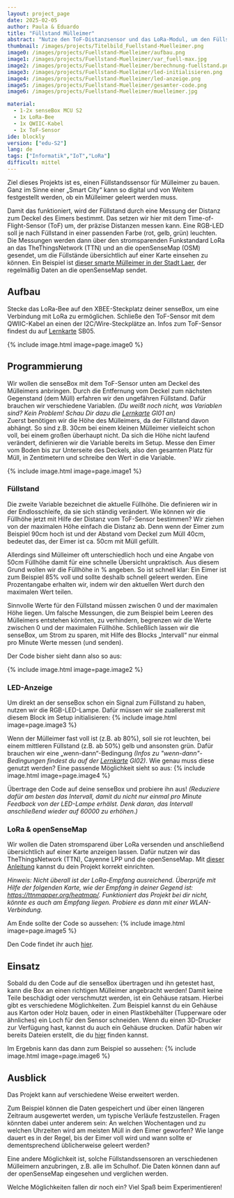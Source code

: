 ```yaml
---
layout: project_page
date: 2025-02-05
author: Paula & Eduardo
title: "Füllstand Mülleimer"
abstract: "Nutze den ToF-Distanzsensor und das LoRa-Modul, um den Füllstand eines Mülleimers aus der Ferne anzeigen zu lassen."
thumbnail: /images/projects/Titelbild_Fuellstand-Muelleimer.png
image0: /images/projects/Fuellstand-Muelleimer/aufbau.png
image1: /images/projects/Fuellstand-Muelleimer/var_fuell-max.jpg
image2: /images/projects/Fuellstand-Muelleimer/berechnung-fuellstand.png
image3: /images/projects/Fuellstand-Muelleimer/led-initialisieren.png
image4: /images/projects/Fuellstand-Muelleimer/led-anzeige.png
image5: /images/projects/Fuellstand-Muelleimer/gesamter-code.png
image6: /images/projects/Fuellstand-Muelleimer/muelleimer.jpg

material:
  - 1-2x senseBox MCU S2
  - 1x LoRa-Bee
  - 1x QWIIC-Kabel
  - 1x ToF-Sensor
ide: blockly
version: ["edu-S2"]
lang: de
tags: ["Informatik","IoT","LoRa"]
difficult: mittel
---
```


Ziel dieses Projekts ist es, einen Füllstandssensor für Mülleimer zu bauen. Ganz im Sinne einer „Smart City“ kann so digital und von Weitem festgestellt werden, ob ein Mülleimer geleert werden muss.

Damit das funktioniert, wird der Füllstand durch eine Messung der Distanz zum Deckel des Eimers bestimmt. Das setzen wir hier mit dem Time-of-Flight-Sensor (ToF) um, der präzise Distanzen messen kann. Eine RGB-LED soll je nach Füllstand in einer passenden Farbe (rot, gelb, grün) leuchten.
Die Messungen werden dann über den stromsparenden Funkstandard LoRa an das TheThingsNetwork (TTN) und  an die openSenseMap (OSM) gesendet, um die Füllstände übersichtlich auf einer Karte einsehen zu können. Ein Beispiel ist [dieser smarte Mülleimer in der Stadt Laer](https://opensensemap.org/explore/65f9865dad2eb20007aad333), der regelmäßig Daten an die openSenseMap sendet.

## Aufbau

Stecke das LoRa-Bee auf den XBEE-Steckplatz deiner senseBox, um eine Verbindung mit LoRa zu ermöglichen. Schließe den ToF-Sensor mit dem QWIIC-Kabel an einen der I2C/Wire-Steckplätze an. Infos zum ToF-Sensor findest du auf [Lernkarte](https://sensebox.de/de/lernkarten-s2) SB05.

{% include image.html image=page.image0 %}


## Programmierung

Wir wollen die senseBox mit dem ToF-Sensor unten am Deckel des Mülleimers anbringen. Durch die Entfernung vom Deckel zum nächsten Gegenstand (dem Müll) erfahren wir den ungefähren Füllstand.
Dafür brauchen wir verschiedene Variablen. *(Du weißt noch nicht, was Variablen sind? Kein Problem! Schau Dir dazu die [Lernkarte](https://sensebox.de/de/lernkarten-s2) GI01 an)*  
Zuerst benötigen wir die Höhe des Mülleimers, da der Füllstand davon abhängt. So sind z.B. 30cm bei einem kleinen Mülleimer vielleicht schon voll, bei einem großen überhaupt nicht. Da sich die Höhe nicht laufend verändert, definieren wir die Variable bereits im Setup. Messe den Eimer vom Boden bis zur Unterseite des Deckels, also den gesamten Platz für Müll, in Zentimetern und schreibe den Wert in die Variable.

{% include image.html image=page.image1 %}


### Füllstand

Die zweite Variable bezeichnet die aktuelle Füllhöhe. Die definieren wir in der Endlosschleife, da sie sich ständig verändert. Wie können wir die Füllhöhe jetzt mit Hilfe der Distanz vom ToF-Sensor bestimmen? Wir ziehen von der maximalen Höhe einfach die Distanz ab. Denn wenn der Eimer zum Beispiel 90cm hoch ist und der Abstand vom Deckel zum Müll 40cm, bedeutet das, der Eimer ist ca. 50cm mit Müll gefüllt.

Allerdings sind Mülleimer oft unterschiedlich hoch und eine Angabe von 50cm Füllhöhe damit für eine schnelle Übersicht unpraktisch. Aus diesem Grund wollen wir die Füllhöhe in % angeben. So ist schnell klar: Ein Eimer ist zum Beispiel 85% voll und sollte deshalb schnell geleert werden. Eine Prozentangabe erhalten wir, indem wir den aktuellen Wert durch den maximalen Wert teilen.

Sinnvolle Werte für den Füllstand müssen zwischen 0 und der maximalen Höhe liegen. Um falsche Messungen, die zum Beispiel beim Leeren des Mülleimers entstehen könnten, zu verhindern, begrenzen wir die Werte zwischen 0 und der maximalen Füllhöhe. Schließlich lassen wir die senseBox, um Strom zu sparen, mit Hilfe des Blocks „Intervall“ nur einmal pro Minute Werte messen (und senden).

Der Code bisher sieht dann also so aus:

{% include image.html image=page.image2 %}


### LED-Anzeige

Um direkt an der senseBox schon ein Signal zum Füllstand zu haben, nutzen wir die RGB-LED-Lampe. Dafür müssen wir sie zuallererst mit diesem Block im Setup initialisieren:
{% include image.html image=page.image3 %}

Wenn der Mülleimer fast voll ist (z.B. ab 80%), soll sie rot leuchten, bei einem mittleren Füllstand (z.B. ab 50%) gelb und ansonsten grün. Dafür brauchen wir eine „wenn-dann“-Bedingung *(Infos zu "wenn-dann"-Bedingungen findest du auf der [Lernkarte](https://sensebox.de/de/lernkarten-s2) GI02)*. Wie genau muss diese genutzt werden? Eine passende Möglichkeit sieht so aus:
{% include image.html image=page.image4 %}

Übertrage den Code auf deine senseBox und probiere ihn aus! *(Reduziere dafür am besten das Intervall, damit du nicht nur einmal pro Minute Feedback von der LED-Lampe erhälst. Denk daran, das Intervall anschließend wieder auf 60000 zu erhöhen.)*


### LoRa & openSenseMap

Wir wollen die Daten stromsparend über LoRa versenden und anschließend übersichtlich auf einer Karte anzeigen lassen. Dafür nutzen wir das TheThingsNetwork (TTN), Cayenne LPP und die openSenseMap. Mit [dieser Anleitung](https://sensebox.de/projects/de/2021-02-19-ttnv3) kannst du dein Projekt korrekt einrichten.

*Hinweis: Nicht überall ist der LoRa-Empfang ausreichend. Überprüfe  mit Hilfe der folgenden Karte, wie der Empfang in deiner Gegend ist: https://ttnmapper.org/heatmap/. Funktioniert das Projekt bei dir nicht, könnte es auch am Empfang liegen. Probiere es dann mit einer WLAN-Verbindung.*

Am Ende sollte der Code so aussehen:
{% include image.html image=page.image5 %}

Den Code findet ihr auch [hier](https://blockly.sensebox.de/gallery/67a3389236ebaf001930681d).


## Einsatz

Sobald du den Code auf die senseBox übertragen und ihn getestet hast, kann die Box an einen richtigen Mülleimer angebracht werden!
Damit keine Teile beschädigt oder verschmutzt werden, ist ein Gehäuse ratsam. Hierbei gibt es verschiedene Möglichkeiten. Zum Beispiel kannst du ein Gehäuse aus Karton oder Holz bauen, oder in einen Plastikbehälter (Tupperware oder ähnliches) ein Loch für den Sensor schneiden. Wenn du einen 3D-Drucker zur Verfügung hast, kannst du auch ein Gehäuse drucken. Dafür haben wir bereits Dateien erstellt, die du [hier](https://cloud.reedu.de/s/mbK5SPRZ2CzipFS) finden kannst.

Im Ergebnis kann das dann zum Beispiel so aussehen:
{% include image.html image=page.image6 %}


## Ausblick

Das Projekt kann auf verschiedene Weise erweitert werden. 

Zum Beispiel können die Daten gespeichert und über einen längeren Zeitraum ausgewertet werden, um typische Verläufe festzustellen. Fragen könnten dabei unter anderem sein: An welchen Wochentagen und zu welchen Uhrzeiten wird am meisten Müll in den Eimer geworfen? Wie lange dauert es in der Regel, bis der Eimer voll wird und wann sollte er dementsprechend üblicherweise geleert werden?

Eine andere Möglichkeit ist, solche Füllstandssensoren an verschiedenen Mülleimern anzubringen, z.B. alle im Schulhof. Die Daten können dann auf der openSenseMap eingesehen und verglichen werden.

Welche Möglichkeiten fallen dir noch ein? Viel Spaß beim Experimentieren!